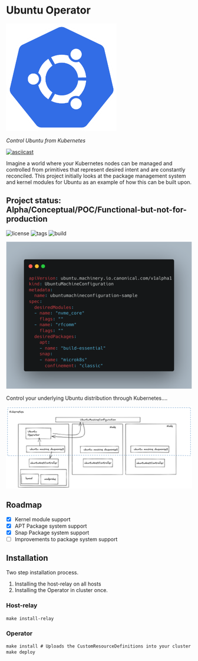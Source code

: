 # Ubuntu Operator

<img src="images/ubuntunetes.png" width="300">

_Control Ubuntu from Kubernetes_

[![asciicast](https://asciinema.org/a/wKRetUd3rnpKFGWTJ7CEVfWcX.svg)](https://asciinema.org/a/wKRetUd3rnpKFGWTJ7CEVfWcX)

Imagine a world where your Kubernetes nodes can be managed and controlled from primitives that represent desired intent and are constantly reconciled.
This project initially looks at the package management system and kernel modules for Ubuntu as an example of how this can be built upon.

## Project status: Alpha/Conceptual/POC/Functional-but-not-for-production

![license](https://img.shields.io/github/license/cloud-native-skunkworks/ubuntu-operator)
![tags](https://img.shields.io/github/v/tag/cloud-native-skunkworks/ubuntu-operator)
![build](https://img.shields.io/github/workflow/status/cloud-native-skunkworks/ubuntu-operator/Docker%20Image%20CI)

![cs](images/code-example.png)


Control your underlying Ubuntu distribution through Kubernetes....

![arch](images/arch.png)

## Roadmap

- [x] Kernel module support
- [x] APT Package system support
- [x] Snap Package system support
- [ ] Improvements to package system support 

## Installation

Two step installation process.
1. Installing the host-relay on all hosts
2. Installing the Operator in cluster once.

### Host-relay

`make install-relay`

### Operator 
```
make install # Uploads the CustomResourceDefinitions into your cluster
make deploy
```


